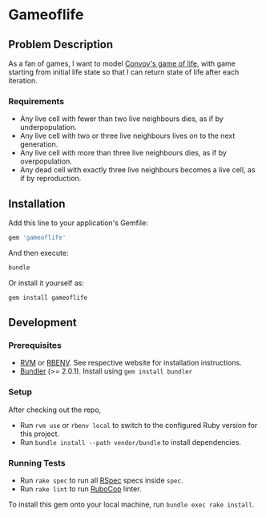 # Gameoflife

## Problem Description

As a fan of games, I want to model [Convoy's game of life][6], with game starting from initial life state so that I can return state of life after each iteration.

### Requirements

- Any live cell with fewer than two live neighbours dies, as if by underpopulation.
- Any live cell with two or three live neighbours lives on to the next generation.
- Any live cell with more than three live neighbours dies, as if by overpopulation.
- Any dead cell with exactly three live neighbours becomes a live cell, as if by reproduction.

## Installation

Add this line to your application's Gemfile:

```ruby
gem 'gameoflife'
```

And then execute:

```bash
bundle
```

Or install it yourself as:

```bash
gem install gameoflife
```

## Development

### Prerequisites

- [RVM][1] or [RBENV][2]. See respective website for installation instructions.
- [Bundler][3] (>= 2.0.1). Install using `gem install bundler`

### Setup

After checking out the repo,

- Run `rvm use` or `rbenv local` to switch to the configured Ruby version for this project.
- Run `bundle install --path vendor/bundle` to install dependencies.

### Running Tests

- Run `rake spec` to run all [RSpec][4] specs inside `spec`.
- Run `rake lint` to run [RuboCop][5] linter.

To install this gem onto your local machine, run `bundle exec rake install`.

[1]: https://rvm.io/
[2]: https://github.com/rbenv/rbenv
[3]: https://bundler.io/
[4]: https://rspec.info/
[5]: https://docs.rubocop.org/en/stable/
[6]: https://en.wikipedia.org/wiki/Conway%27s_Game_of_Life
